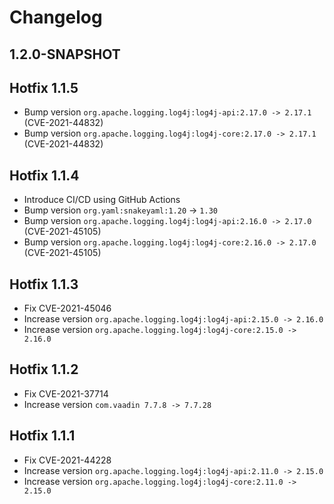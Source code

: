 # Changelog

## 1.2.0-SNAPSHOT

## Hotfix 1.1.5

* Bump version `org.apache.logging.log4j:log4j-api:2.17.0 -> 2.17.1` (CVE-2021-44832)
* Bump version `org.apache.logging.log4j:log4j-core:2.17.0 -> 2.17.1` (CVE-2021-44832)

## Hotfix 1.1.4

* Introduce CI/CD using GitHub Actions
* Bump version `org.yaml:snakeyaml:1.20` -> `1.30`
* Bump version `org.apache.logging.log4j:log4j-api:2.16.0 -> 2.17.0` (CVE-2021-45105)
* Bump version `org.apache.logging.log4j:log4j-core:2.16.0 -> 2.17.0` (CVE-2021-45105)


## Hotfix 1.1.3

* Fix CVE-2021-45046
* Increase version `org.apache.logging.log4j:log4j-api:2.15.0 -> 2.16.0`
* Increase version `org.apache.logging.log4j:log4j-core:2.15.0 -> 2.16.0`

## Hotfix 1.1.2

* Fix CVE-2021-37714
* Increase version `com.vaadin 7.7.8 -> 7.7.28`

## Hotfix 1.1.1

* Fix  CVE-2021-44228
* Increase version `org.apache.logging.log4j:log4j-api:2.11.0 -> 2.15.0`
* Increase version `org.apache.logging.log4j:log4j-core:2.11.0 -> 2.15.0`